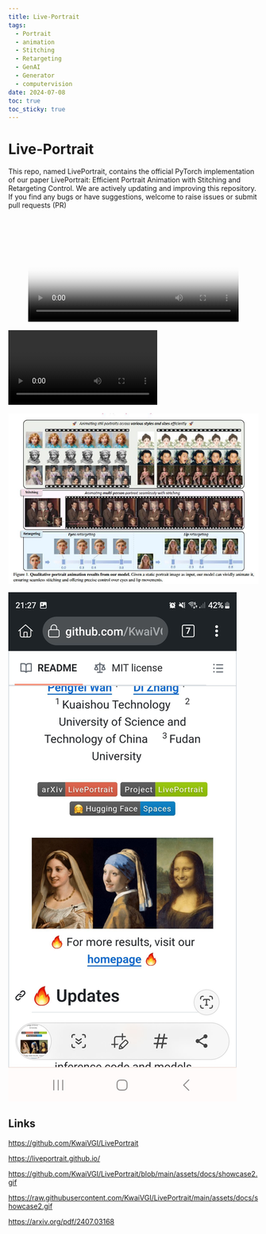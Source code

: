 ```yaml
---
title: Live-Portrait
tags:
  - Portrait
  - animation
  - Stitching
  - Retargeting
  - GenAI
  - Generator
  - computervision
date: 2024-07-08
toc: true
toc_sticky: true
---
```

# Live-Portrait

This repo, named LivePortrait, contains the official PyTorch implementation of our paper LivePortrait: Efficient Portrait Animation with Stitching and Retargeting Control. We are actively updating and improving this repository. If you find any bugs or have suggestions, welcome to raise issues or submit pull requests (PR)



<figure class="video_container">
  <video width="100%"  controls="true" allowfullscreen="true" autoplay poster="../_asset/2024-07-08-liveportrait_video_1.mp4">
    <source src="../_asset/2024-07-08-liveportrait_video_1.mp4" type="video/mp4">
  </video>
</figure>


![](../_asset/2024-07-08-liveportrait_video_1.mp4)


![](../_asset/2024-07-08-liveportrait_image_1.jpg)

![](../_asset/2024-07-08-liveportrait_image_2.jpg)

## Links 

<https://github.com/KwaiVGI/LivePortrait>

<https://liveportrait.github.io/>

<https://github.com/KwaiVGI/LivePortrait/blob/main/assets/docs/showcase2.gif>

<https://raw.githubusercontent.com/KwaiVGI/LivePortrait/main/assets/docs/showcase2.gif>

https://arxiv.org/pdf/2407.03168
